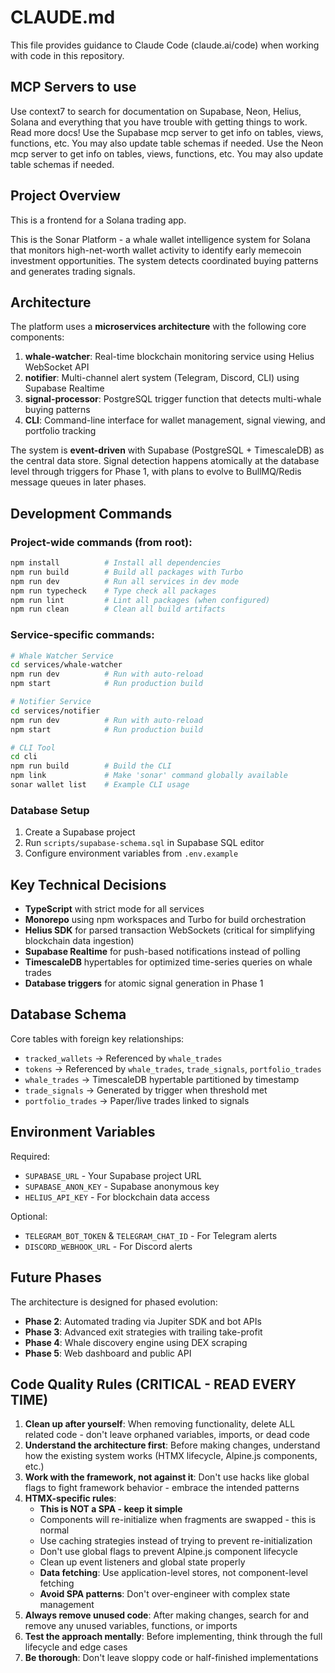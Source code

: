 # CLAUDE.md

This file provides guidance to Claude Code (claude.ai/code) when working with code in this repository.

## MCP Servers to use
Use context7 to search for documentation on Supabase, Neon, Helius, Solana and everything that you have trouble with getting things to work. Read more docs!
Use the Supabase mcp server to get info on tables, views, functions, etc. You may also update table schemas if needed.
Use the Neon mcp server to get info on tables, views, functions, etc. You may also update table schemas if needed.

## Project Overview
This is a frontend for a Solana trading app.


This is the Sonar Platform - a whale wallet intelligence system for Solana that monitors high-net-worth wallet activity to identify early memecoin investment opportunities. The system detects coordinated buying patterns and generates trading signals.

## Architecture

The platform uses a **microservices architecture** with the following core components:

1. **whale-watcher**: Real-time blockchain monitoring service using Helius WebSocket API
2. **notifier**: Multi-channel alert system (Telegram, Discord, CLI) using Supabase Realtime
3. **signal-processor**: PostgreSQL trigger function that detects multi-whale buying patterns
4. **CLI**: Command-line interface for wallet management, signal viewing, and portfolio tracking

The system is **event-driven** with Supabase (PostgreSQL + TimescaleDB) as the central data store. Signal detection happens atomically at the database level through triggers for Phase 1, with plans to evolve to BullMQ/Redis message queues in later phases.

## Development Commands

### Project-wide commands (from root):
```bash
npm install          # Install all dependencies
npm run build        # Build all packages with Turbo
npm run dev          # Run all services in dev mode
npm run typecheck    # Type check all packages
npm run lint         # Lint all packages (when configured)
npm run clean        # Clean all build artifacts
```

### Service-specific commands:
```bash
# Whale Watcher Service
cd services/whale-watcher
npm run dev          # Run with auto-reload
npm start            # Run production build

# Notifier Service  
cd services/notifier
npm run dev          # Run with auto-reload
npm start            # Run production build

# CLI Tool
cd cli
npm run build        # Build the CLI
npm link             # Make 'sonar' command globally available
sonar wallet list    # Example CLI usage
```

### Database Setup

1. Create a Supabase project
2. Run `scripts/supabase-schema.sql` in Supabase SQL editor
3. Configure environment variables from `.env.example`

## Key Technical Decisions

- **TypeScript** with strict mode for all services
- **Monorepo** using npm workspaces and Turbo for build orchestration
- **Helius SDK** for parsed transaction WebSockets (critical for simplifying blockchain data ingestion)
- **Supabase Realtime** for push-based notifications instead of polling
- **TimescaleDB** hypertables for optimized time-series queries on whale trades
- **Database triggers** for atomic signal generation in Phase 1

## Database Schema

Core tables with foreign key relationships:
- `tracked_wallets` → Referenced by `whale_trades`
- `tokens` → Referenced by `whale_trades`, `trade_signals`, `portfolio_trades`  
- `whale_trades` → TimescaleDB hypertable partitioned by timestamp
- `trade_signals` → Generated by trigger when threshold met
- `portfolio_trades` → Paper/live trades linked to signals

## Environment Variables

Required:
- `SUPABASE_URL` - Your Supabase project URL
- `SUPABASE_ANON_KEY` - Supabase anonymous key
- `HELIUS_API_KEY` - For blockchain data access

Optional:
- `TELEGRAM_BOT_TOKEN` & `TELEGRAM_CHAT_ID` - For Telegram alerts
- `DISCORD_WEBHOOK_URL` - For Discord alerts

## Future Phases

The architecture is designed for phased evolution:
- **Phase 2**: Automated trading via Jupiter SDK and bot APIs
- **Phase 3**: Advanced exit strategies with trailing take-profit
- **Phase 4**: Whale discovery engine using DEX scraping
- **Phase 5**: Web dashboard and public API

## Code Quality Rules (CRITICAL - READ EVERY TIME)

1. **Clean up after yourself**: When removing functionality, delete ALL related code - don't leave orphaned variables, imports, or dead code
2. **Understand the architecture first**: Before making changes, understand how the existing system works (HTMX lifecycle, Alpine.js components, etc.)
3. **Work with the framework, not against it**: Don't use hacks like global flags to fight framework behavior - embrace the intended patterns
4. **HTMX-specific rules**:
   - **This is NOT a SPA - keep it simple**
   - Components will re-initialize when fragments are swapped - this is normal
   - Use caching strategies instead of trying to prevent re-initialization
   - Don't use global flags to prevent Alpine.js component lifecycle
   - Clean up event listeners and global state properly
   - **Data fetching**: Use application-level stores, not component-level fetching
   - **Avoid SPA patterns**: Don't over-engineer with complex state management
5. **Always remove unused code**: After making changes, search for and remove any unused variables, functions, or imports
6. **Test the approach mentally**: Before implementing, think through the full lifecycle and edge cases
7. **Be thorough**: Don't leave sloppy code or half-finished implementations